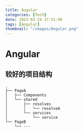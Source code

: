 ```yaml
---
title: Augular
categories: [Tech]
date: 2023-03-24 17:51:40
tags: [Angular]
thumbnail: "/images/Angular.png"
---
```


# Angular

## 较好的项目结构

```
.
├── PageA
│   ├── Components
│   └── shared
│       ├── resolves
│       │   └── resolveA
│       └── services
│           └── service
└── PageB
    └── ···
```
